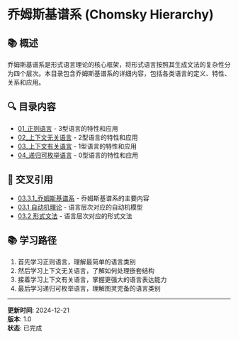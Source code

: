 # 乔姆斯基谱系 (Chomsky Hierarchy)

## 📚 概述

乔姆斯基谱系是形式语言理论的核心框架，将形式语言按照其生成文法的复杂性分为四个层次。本目录包含乔姆斯基谱系的详细内容，包括各类语言的定义、特性、关系和应用。

## 🔍 目录内容

- [01_正则语言](./01_正则语言.md) - 3型语言的特性和应用
- [02_上下文无关语言](./02_上下文无关语言.md) - 2型语言的特性和应用
- [03_上下文有关语言](./03_上下文有关语言.md) - 1型语言的特性和应用
- [04_递归可枚举语言](./04_递归可枚举语言.md) - 0型语言的特性和应用

## 🔗 交叉引用

- [03.3.1_乔姆斯基谱系](../03.3.1_乔姆斯基谱系.md) - 乔姆斯基谱系的主要内容
- [03.1 自动机理论](../../03.1_Automata_Theory.md) - 语言层次对应的自动机模型
- [03.2 形式文法](../../03.2_Formal_Grammars.md) - 语言层次对应的形式文法

## 📚 学习路径

1. 首先学习正则语言，理解最简单的语言类别
2. 然后学习上下文无关语言，了解如何处理嵌套结构
3. 接着学习上下文有关语言，掌握更强大的语言表达能力
4. 最后学习递归可枚举语言，理解图灵完备的语言类别

---

**更新时间**: 2024-12-21  
**版本**: 1.0  
**状态**: 已完成
